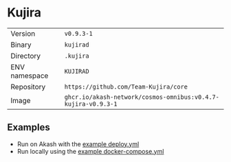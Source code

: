 # Kujira

| | |
|---|---|
|Version|`v0.9.3-1`|
|Binary|`kujirad`|
|Directory|`.kujira`|
|ENV namespace|`KUJIRAD`|
|Repository|`https://github.com/Team-Kujira/core`|
|Image|`ghcr.io/akash-network/cosmos-omnibus:v0.4.7-kujira-v0.9.3-1`|

## Examples

- Run on Akash with the [example deploy.yml](./deploy.yml)
- Run locally using the [example docker-compose.yml](./docker-compose.yml)
